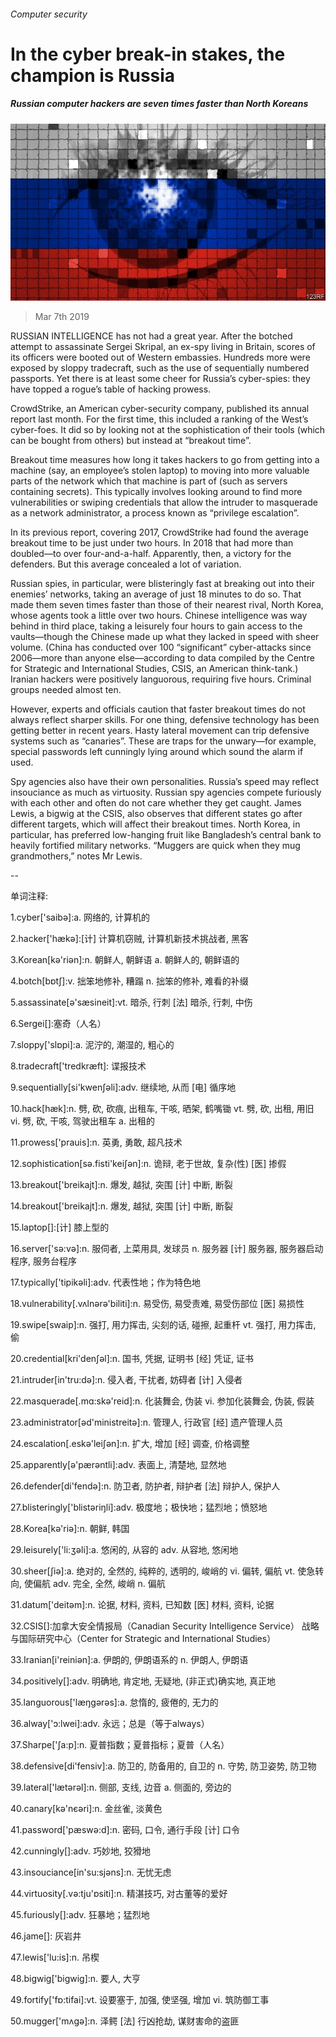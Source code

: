 ###### Computer security

# In the cyber break-in stakes, the champion is Russia 

##### Russian computer hackers are seven times faster than North Koreans 

![image](images/20190309_stp503.jpg) 

> Mar 7th 2019 

RUSSIAN INTELLIGENCE has not had a great year. After the botched attempt to assassinate Sergei Skripal, an ex-spy living in Britain, scores of its officers were booted out of Western embassies. Hundreds more were exposed by sloppy tradecraft, such as the use of sequentially numbered passports. Yet there is at least some cheer for Russia’s cyber-spies: they have topped a rogue’s table of hacking prowess. 

CrowdStrike, an American cyber-security company, published its annual report last month. For the first time, this included a ranking of the West’s cyber-foes. It did so by looking not at the sophistication of their tools (which can be bought from others) but instead at “breakout time”. 

Breakout time measures how long it takes hackers to go from getting into a machine (say, an employee’s stolen laptop) to moving into more valuable parts of the network which that machine is part of (such as servers containing secrets). This typically involves looking around to find more vulnerabilities or swiping credentials that allow the intruder to masquerade as a network administrator, a process known as “privilege escalation”. 

In its previous report, covering 2017, CrowdStrike had found the average breakout time to be just under two hours. In 2018 that had more than doubled—to over four-and-a-half. Apparently, then, a victory for the defenders. But this average concealed a lot of variation. 

Russian spies, in particular, were blisteringly fast at breaking out into their enemies’ networks, taking an average of just 18 minutes to do so. That made them seven times faster than those of their nearest rival, North Korea, whose agents took a little over two hours. Chinese intelligence was way behind in third place, taking a leisurely four hours to gain access to the vaults—though the Chinese made up what they lacked in speed with sheer volume. (China has conducted over 100 “significant” cyber-attacks since 2006—more than anyone else—according to data compiled by the Centre for Strategic and International Studies, CSIS, an American think-tank.) Iranian hackers were positively languorous, requiring five hours. Criminal groups needed almost ten. 

However, experts and officials caution that faster breakout times do not always reflect sharper skills. For one thing, defensive technology has been getting better in recent years. Hasty lateral movement can trip defensive systems such as “canaries”. These are traps for the unwary—for example, special passwords left cunningly lying around which sound the alarm if used. 

Spy agencies also have their own personalities. Russia’s speed may reflect insouciance as much as virtuosity. Russian spy agencies compete furiously with each other and often do not care whether they get caught. James Lewis, a bigwig at the CSIS, also observes that different states go after different targets, which will affect their breakout times. North Korea, in particular, has preferred low-hanging fruit like Bangladesh’s central bank to heavily fortified military networks. “Muggers are quick when they mug grandmothers,” notes Mr Lewis. 

-- 

 单词注释:

1.cyber['saibә]:a. 网络的, 计算机的 

2.hacker['hækә]:[计] 计算机窃贼, 计算机新技术挑战者, 黑客 

3.Korean[kә'riәn]:n. 朝鲜人, 朝鲜语 a. 朝鲜人的, 朝鲜语的 

4.botch[bɒtʃ]:v. 拙笨地修补, 糟蹋 n. 拙笨的修补, 难看的补缀 

5.assassinate[ә'sæsineit]:vt. 暗杀, 行刺 [法] 暗杀, 行刺, 中伤 

6.Sergei[]:塞奇（人名） 

7.sloppy['slɒpi]:a. 泥泞的, 潮湿的, 粗心的 

8.tradecraft['tredkræft]: 谍报技术 

9.sequentially[si'kwenʃәli]:adv. 继续地, 从而 [电] 循序地 

10.hack[hæk]:n. 劈, 砍, 砍痕, 出租车, 干咳, 晒架, 鹤嘴锄 vt. 劈, 砍, 出租, 用旧 vi. 劈, 砍, 干咳, 驾驶出租车 a. 出租的 

11.prowess['prauis]:n. 英勇, 勇敢, 超凡技术 

12.sophistication[sә.fisti'keiʃәn]:n. 诡辩, 老于世故, 复杂(性) [医] 掺假 

13.breakout['breikajt]:n. 爆发, 越狱, 突围 [计] 中断, 断裂 

14.breakout['breikajt]:n. 爆发, 越狱, 突围 [计] 中断, 断裂 

15.laptop[]:[计] 膝上型的 

16.server['sә:vә]:n. 服伺者, 上菜用具, 发球员 n. 服务器 [计] 服务器, 服务器启动程序, 服务台程序 

17.typically['tipikәli]:adv. 代表性地；作为特色地 

18.vulnerability[.vʌlnәrә'biliti]:n. 易受伤, 易受责难, 易受伤部位 [医] 易损性 

19.swipe[swaip]:n. 强打, 用力挥击, 尖刻的话, 碰擦, 起重杆 vt. 强打, 用力挥击, 偷 

20.credential[kri'denʃәl]:n. 国书, 凭据, 证明书 [经] 凭证, 证书 

21.intruder[in'tru:dә]:n. 侵入者, 干扰者, 妨碍者 [计] 入侵者 

22.masquerade[.mɑ:skә'reid]:n. 化装舞会, 伪装 vi. 参加化装舞会, 伪装, 假装 

23.administrator[әd'ministreitә]:n. 管理人, 行政官 [经] 遗产管理人员 

24.escalation[.eskә'leiʃәn]:n. 扩大, 增加 [经] 调查, 价格调整 

25.apparently[ә'pærәntli]:adv. 表面上, 清楚地, 显然地 

26.defender[di'fendә]:n. 防卫者, 防护者, 辩护者 [法] 辩护人, 保护人 

27.blisteringly['blistəriŋli]:adv. 极度地；极快地；猛烈地；愤怒地 

28.Korea[kә'riә]:n. 朝鲜, 韩国 

29.leisurely['li:ʒәli]:a. 悠闲的, 从容的 adv. 从容地, 悠闲地 

30.sheer[ʃiә]:a. 绝对的, 全然的, 纯粹的, 透明的, 峻峭的 vi. 偏转, 偏航 vt. 使急转向, 使偏航 adv. 完全, 全然, 峻峭 n. 偏航 

31.datum['deitәm]:n. 论据, 材料, 资料, 已知数 [医] 材料, 资料, 论据 

32.CSIS[]:加拿大安全情报局（Canadian Security Intelligence Service） 战略与国际研究中心（Center for Strategic and International Studies） 

33.Iranian[i'reiniәn]:a. 伊朗的, 伊朗语系的 n. 伊朗人, 伊朗语 

34.positively[]:adv. 明确地, 肯定地, 无疑地, (非正式)确实地, 真正地 

35.languorous['læŋgәrәs]:a. 怠惰的, 疲倦的, 无力的 

36.alway['ɔ:lwei]:adv. 永远；总是（等于always） 

37.Sharpe['ʃa:p]:n. 夏普指数；夏普指标；夏普（人名） 

38.defensive[di'fensiv]:a. 防卫的, 防备用的, 自卫的 n. 守势, 防卫姿势, 防卫物 

39.lateral['lætәrәl]:n. 侧部, 支线, 边音 a. 侧面的, 旁边的 

40.canary[kә'nєәri]:n. 金丝雀, 淡黄色 

41.password['pæswә:d]:n. 密码, 口令, 通行手段 [计] 口令 

42.cunningly[]:adv. 巧妙地, 狡猾地 

43.insouciance[in'su:sjәns]:n. 无忧无虑 

44.virtuosity[.vә:tju'ɒsiti]:n. 精湛技巧, 对古董等的爱好 

45.furiously[]:adv. 狂暴地；猛烈地 

46.jame[]: 灰岩井 

47.lewis['lu:is]:n. 吊楔 

48.bigwig['bigwig]:n. 要人, 大亨 

49.fortify['fɒ:tifai]:vt. 设要塞于, 加强, 使坚强, 增加 vi. 筑防御工事 

50.mugger['mʌgә]:n. 泽鳄 [法] 行凶抢劫, 谋财害命的盗匪 

